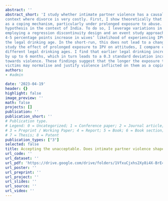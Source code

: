 ```yaml
---
abstract: ''
abstract_short: 'I study whether intimate partner violence has a causal effect on victims’ tolerance towards it in a
context where divorce is very costly. First, I show theoretically that tolerance of violence can serve
as a coping mechanism, particularly under prolonged exposure to abuse. I empirically test this
hypothesis in the context of India. To do so, I leverage variations in the minimum legal drinking,
employing a regression discontinuity design and an event study approach. The findings show a
4-5 percentage points increase in wives’ likelihood of experiencing IPV as their husbands attain
the legal drinking age. In the short-run, this does not lead to a change in wives’ IPV tolerance. To
study the effect of prolonged exposure to IPV on attitudes, I compare couples living in states with
different legal drinking ages. I find that earlier legal drinking increases the exposure to violence
by up to 6 months, which in turn leads to a 0.3 standard deviation increase in wives’ tolerance
towards violence. These findings suggest that the longer the exposure to violence, the more the
victims may normalise and justify violence inflicted on them as a coping mechanism.'
authors:
- #admin

date: '2023-04-19'
header: {}
highlight: false
image_preview: ''
math: false
projects: []
publication: ''
publication_short: ''
# Publication type.
# Legend: 0 = Uncategorized; 1 = Conference paper; 2 = Journal article;
# 3 = Preprint / Working Paper; 4 = Report; 5 = Book; 6 = Book section;
# 7 = Thesis; 8 = Patent
publication_types: ["3"]
selected: false
title: Accepting the unacceptable. Does intimate partner violence shape the tolerance of violence? (Job Market Paper)'
url_code: ''
url_dataset: ''
url_pdf: 'https://drive.google.com/drive/folders/1VfxuCjxhs2Xy8i4X-BrE47SDrx2p9tAR'
url_poster: ''
url_preprint: ''
url_project: ''
url_slides: ''
url_source: ''
url_video: ''
---
```

